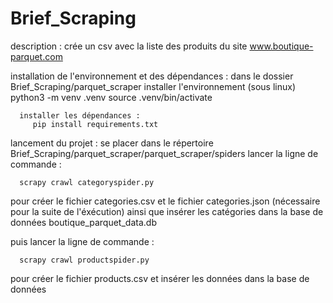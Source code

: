 # Brief_Scraping

 description :
    crée un csv avec la liste des produits du site www.boutique-parquet.com
 
 installation de l'environnement et des dépendances : 
    dans le dossier Brief_Scraping/parquet_scraper
      installer l'environnement (sous linux)
        python3 -m venv .venv
        source .venv/bin/activate

      installer les dépendances :
         pip install requirements.txt
     
 lancement du projet :
   se placer dans le répertoire Brief_Scraping/parquet_scraper/parquet_scraper/spiders
   lancer la ligne de commande :

      scrapy crawl categoryspider.py

   pour créer le fichier categories.csv 
   et le fichier categories.json (nécessaire pour la suite de l'éxécution)
   ainsi que insérer les catégories dans la base de données boutique_parquet_data.db
   
   puis lancer la ligne de commande :

      scrapy crawl productspider.py
      
   pour créer le fichier products.csv
   et insérer les données dans la base de données
